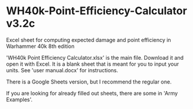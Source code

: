 # WH40k-Point-Efficiency-Calculator v3.2c
Excel sheet for computing expected damage and point efficiency in Warhammer 40k 8th edition

'WH40k Point Efficiency Calculator.xlsx' is the main file. Download it and open it with Excel. 
It is a blank sheet that is meant for you to input your units. See 'user manual.docx' for instructions.

There is a Google Sheets version, but I recommend the regular one.

If you are looking for already filled out sheets, there are some in 'Army Examples'.
